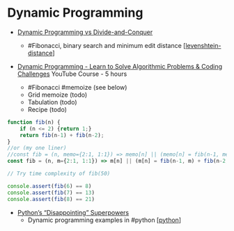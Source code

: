 Dynamic Programming
===================

* [Dynamic Programming vs Divide-and-Conquer](https://trekhleb.dev/blog/2018/dynamic-programming-vs-divide-and-conquer/)
    * #Fibonacci, binary search and minimum edit distance [[levenshtein-distance]]

* [Dynamic Programming - Learn to Solve Algorithmic Problems & Coding Challenges](https://www.youtube.com/watch?v=oBt53YbR9Kk) YouTube Course - 5 hours
    * #Fibonacci #memoize (see below)
    * Grid memoize (todo)
    * Tabulation (todo)
    * Recipe (todo)
```javascript
function fib(n) {
    if (n <= 2) {return 1;}
    return fib(n-1) + fib(n-2);
}
//or (my one liner)
//const fib = (n, memo={2:1, 1:1}) => memo[n] || (memo[n] = fib(n-1, memo) + fib(n-2, memo))
const fib = (n, m={2:1, 1:1}) => m[n] || (m[n] = fib(n-1, m) + fib(n-2, m))

// Try time complexity of fib(50)

console.assert(fib(6) == 8)
console.assert(fib(7) == 13)
console.assert(fib(8) == 21)
```

* [Python’s “Disappointing” Superpowers](https://lukeplant.me.uk/blog/posts/pythons-disappointing-superpowers/)
    * Dynamic programming examples in #python [[python]]

[//begin]: # "Autogenerated link references for markdown compatibility"
[levenshtein-distance]: levenshtein-distance.md "Levenshtein distance"
[python]: python.md "python3"
[//end]: # "Autogenerated link references"